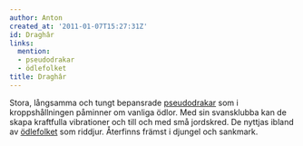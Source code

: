 ```yaml
---
author: Anton
created_at: '2011-01-07T15:27:31Z'
id: Draghâr
links:
  mention:
  - pseudodrakar
  - ödlefolket
title: Draghâr
---
```


Stora, långsamma och tungt bepansrade [pseudodrakar] som i kroppshållningen påminner om vanliga
ödlor. Med sin svansklubba kan de skapa kraftfulla vibrationer och till och med små jordskred. De
nyttjas ibland av [ödlefolket] som riddjur. Återfinns främst i djungel och sankmark.

  [pseudodrakar]: pseudodrakar
  [ödlefolket]: ödlefolket
